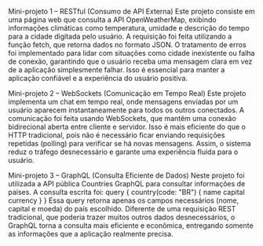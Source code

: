 Mini-projeto 1 – RESTful (Consumo de API Externa)
Este projeto consiste em uma página web que consulta a API OpenWeatherMap, exibindo informações climáticas como temperatura, umidade e descrição do tempo para a cidade digitada pelo usuário.
A requisição foi feita utilizando a função fetch, que retorna dados no formato JSON.
O tratamento de erros foi implementado para lidar com situações como cidade inexistente ou falha de conexão, garantindo que o usuário receba uma mensagem clara em vez de a aplicação simplesmente falhar. Isso é essencial para manter a aplicação confiável e a experiência do usuário positiva.

Mini-projeto 2 – WebSockets (Comunicação em Tempo Real)
Este projeto implementa um chat em tempo real, onde mensagens enviadas por um usuário aparecem instantaneamente para todos os outros conectados.
A comunicação foi feita usando WebSockets, que mantêm uma conexão bidirecional aberta entre cliente e servidor.
Isso é mais eficiente do que o HTTP tradicional, pois não é necessário ficar enviando requisições repetidas (polling) para verificar se há novas mensagens. Assim, o sistema reduz o tráfego desnecessário e garante uma experiência fluida para o usuário.


Mini-projeto 3 – GraphQL (Consulta Eficiente de Dados)
Neste projeto foi utilizada a API pública Countries GraphQL para consultar informações de países.
A consulta escrita foi:
query {
  country(code: "BR") {
    name
    capital
    currency
  }
}
Essa query retorna apenas os campos necessários (nome, capital e moeda) do país escolhido.
Diferente de uma requisição REST tradicional, que poderia trazer muitos outros dados desnecessários, o GraphQL torna a consulta mais eficiente e econômica, entregando somente as informações que a aplicação realmente precisa.

